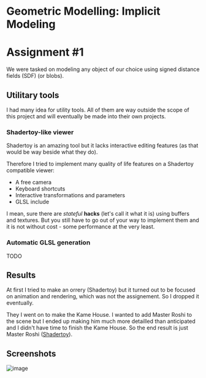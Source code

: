 # Geometric Modelling: Implicit Modeling

# Assignment #1

We were tasked on modeling any object of our choice using signed distance fields (SDF) (or blobs).

## Utilitary tools

I had many idea for utility tools.
All of them are way outside the scope of this project and will eventually be made into their own projects.

### Shadertoy-like viewer

Shadertoy is an amazing tool but it lacks interactive editing features (as that would be way beside what they do).

Therefore I tried to implement many quality of life features on a Shadertoy compatible viewer:
- A free camera
- Keyboard shortcuts
- Interactive transformations and parameters
- GLSL include

I mean, sure there are *stateful* **hacks** (let's call it what it is) using buffers and textures.
But you still have to go out of your way to implement them and it is not without cost - some performance at the very least.

### Automatic GLSL generation

TODO

## Results

At first I tried to make an orrery (Shadertoy) but it turned out to be focused on animation and rendering,
which was not the assignement.
So I dropped it eventually.

They I went on to make the Kame House.
I wanted to add Master Roshi to the scene but I ended up making him much more detailled than anticipated and I didn't have time to finish the Kame House. So the end result is just Master Roshi ([Shadertoy](https://www.shadertoy.com/view/sd3XWX)).

## Screenshots

![image](https://user-images.githubusercontent.com/84744335/137018896-cd5e25ff-9a39-4a29-a8e3-41e6fcb8013b.png)

